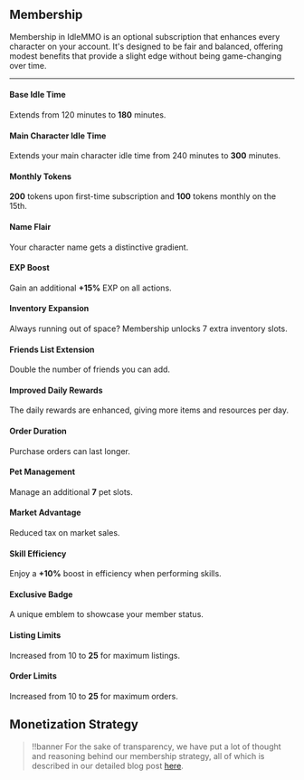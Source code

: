 ## Membership
Membership in IdleMMO is an optional subscription that enhances every character on your account. It's designed to be fair and balanced, offering modest benefits that provide a slight edge without being game-changing over time.

----

#### Base Idle Time
Extends from 120 minutes to **180** minutes.

#### Main Character Idle Time
Extends your main character idle time from 240 minutes to **300** minutes.

#### Monthly Tokens
**200** tokens upon first-time subscription and **100** tokens monthly on the 15th.

#### Name Flair
Your character name gets a <span class="membership-gradient font-bold">distinctive gradient</span>.

#### EXP Boost
Gain an additional **+15%** EXP on all actions.

#### Inventory Expansion
Always running out of space? Membership unlocks 7 extra inventory slots.

#### Friends List Extension
Double the number of friends you can add.

#### Improved Daily Rewards
The daily rewards are enhanced, giving more items and resources per day.

#### Order Duration
Purchase orders can last longer.

#### Pet Management
Manage an additional **7** pet slots.
 
#### Market Advantage
Reduced tax on market sales.

#### Skill Efficiency
Enjoy a **+10%** boost in efficiency when performing skills.
 
#### Exclusive Badge
A unique emblem to showcase your member status.

#### Listing Limits
Increased from 10 to **25** for maximum listings.

#### Order Limits
Increased from 10 to **25** for maximum orders.


## Monetization Strategy

>!!banner For the sake of transparency, we have put a lot of thought and reasoning behind our membership strategy, all of which is described in our detailed blog post [here](https://blog.galahadcreative.com/navigating-the-pay-to-win-debate-idlemmo/). 
